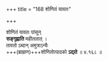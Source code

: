 +++
title = "168 शोणितं यावतः"

+++

शोणितं यावतः पांसून्  
**सङ्गृह्णाति** महीतलात् ।  
तावतो ऽब्दान् अमुत्राऽन्यैः  
+++(ब्राह्मण)+++शोणितोत्पादको **ऽद्यते**  ॥ ४.१६८ ॥  